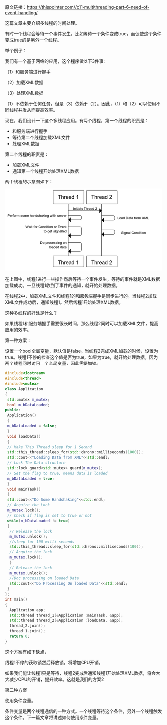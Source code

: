 原文链接：https://thispointer.com//c11-multithreading-part-6-need-of-event-handling/



这篇文章主要介绍多线程的时间处理。

有时一个线程会等待一个事件发生，比如等待一个条件变成true，而促使这个条件变成true的是另外一个线程。

举个例子：

我们有一个基于网络的应用，这个程序做以下3件事:

（1）和服务端进行握手

（2）加载XML数据

（3）处理XML数据

（1）不依赖于任何任务，但是（3）依赖于（2）。因此，（1）和（2）可以使用不同线程并发从而提高效率。

现在，我们设计一下这个多线程应用。有两个线程，第一个线程的职责是：

* 和服务端进行握手
* 等待第二个线程加载XML文件
* 处理XML数据

第二个线程的职责是：

* 加载XML文件
* 通知第一个线程开始处理XML数据

两个线程的示意图如下：

<img src="./img/threading-2.png" alt="threading-2" style="zoom:100%;" />

在上图中，线程1进行一些操作然后等待一个事件发生，等待的事件就是XML数据加载成功。一旦线程1收到了事件的通知，就开始处理数据。

在线程2中，加载XML文件和线程1的和服务端握手是同步进行的。当线程2加载XML文件成功后，通知线程1。然后线程1开始处理XML数据。

这种多线程的好处是什么？

如果线程1和服务端握手需要很长时间，那么线程2同时可以加载XML文件，提高应用的效率。

第一种方案：

设置一个bool全局变量，默认值是false。当线程2完成XML加载的时候，设置为true。线程1不停的检查这个值是否为true，如果为true，就开始处理数据。因为两个线程同时访问一个全局变量，因此需要加锁。

```c++
#include<iostream>
#include<thread>
#include<mutex>
class Application
{
 std::mutex m_mutex;
 bool m_bDataLoaded;
public:
 Application()
 {
 m_bDataLoaded = false;
 }
 void loadData()
 {
 // Make This Thread sleep for 1 Second
 std::this_thread::sleep_for(std::chrono::milliseconds(1000));
 std::cout<<"Loading Data from XML"<<std::endl;
 // Lock The Data structure
 std::lock_guard<std::mutex> guard(m_mutex);
 // Set the flag to true, means data is loaded
 m_bDataLoaded = true;
 }
 void mainTask()
 {
 std::cout<<"Do Some Handshaking"<<std::endl;
 // Acquire the Lock
 m_mutex.lock();
 // Check if flag is set to true or not
 while(m_bDataLoaded != true)
 {
  // Release the lock
  m_mutex.unlock();
  //sleep for 100 milli seconds
  std::this_thread::sleep_for(std::chrono::milliseconds(100));
  // Acquire the lock
  m_mutex.lock();
  }
  // Release the lock
  m_mutex.unlock();
  //Doc processing on loaded Data
  std::cout<<"Do Processing On loaded Data"<<std::endl;
 }
};
int main()
{
  Application app;
  std::thread thread_1(&Application::mainTask, &app);
  std::thread thread_2(&Application::loadData, &app);
  thread_2.join();
  thread_1.join();
  return 0;
}
```



这个方案有如下缺点，

线程1不停的获取锁然后释放锁，将增加CPU开销。

如果我们能让线程1只是等待，线程2完成后通知线程1开始处理XML数据，将会大大减少CPU的开销，提升效率。这就是我们的方案2



第二种方案

使用条件变量。

条件变量是两个线程通信的一种方式。一个线程等待这个条件，另外一个线程触发这个条件。下一篇文章将讲述如何使用条件变量。

